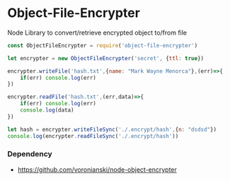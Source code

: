 # Object-File-Encrypter

Node Library to convert/retrieve encrypted object to/from file

```js
const ObjectFileEncrypter = require('object-file-encrypter')

let encrypter = new ObjectFileEncrypter('secret', {ttl: true})

encrypter.writeFile('hash.txt',{name: "Mark Wayne Menorca"},(err)=>{
	if(err)	console.log(err)
})

encrypter.readFile('hash.txt',(err,data)=>{
	if(err)	console.log(err)
	console.log(data)
})

let hash = encrypter.writeFileSync('./.encrypt/hash',{n: "dsdsd"})
console.log(encrypter.readFileSync('./.encrypt/hash'))
```

### Dependency
- https://github.com/voronianski/node-object-encrypter
